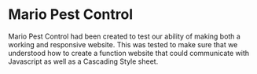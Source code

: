 Mario Pest Control
====================

Mario Pest Control had been created to test our ability of making both a working and responsive website. This was tested to make sure that we understood how to create a function website that could communicate with Javascript as well as a Cascading Style sheet.